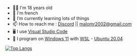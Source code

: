 - 👨‍💻 I'm 18 years old
- 🥖 I'm french
- 📖 I’m currently learning lots of things
- 📫 How to reach me : [Discord](https://discord.com/users/361595963812478976) || [malomr2002@gmail.com](mailto:malomr2002@gmail.com)
- 🖥️ I use [Visual Studio Code](https://code.visualstudio.com)
- 🐧 I program on [Windows 11](https://www.microsoft.com/fr-fr/windows/windows-11) with [WSL](https://en.wikipedia.org/wiki/Windows_Subsystem_for_Linux) - [Ubuntu 20.04](https://www.ubuntu-fr.org/)


[![Top Langs](https://github-readme-stats.vercel.app/api/top-langs/?username=MaloDaHood&theme=tokyonight&langs_count=4&hide=Makefile)](https://github.com/anuraghazra/github-readme-stats)
